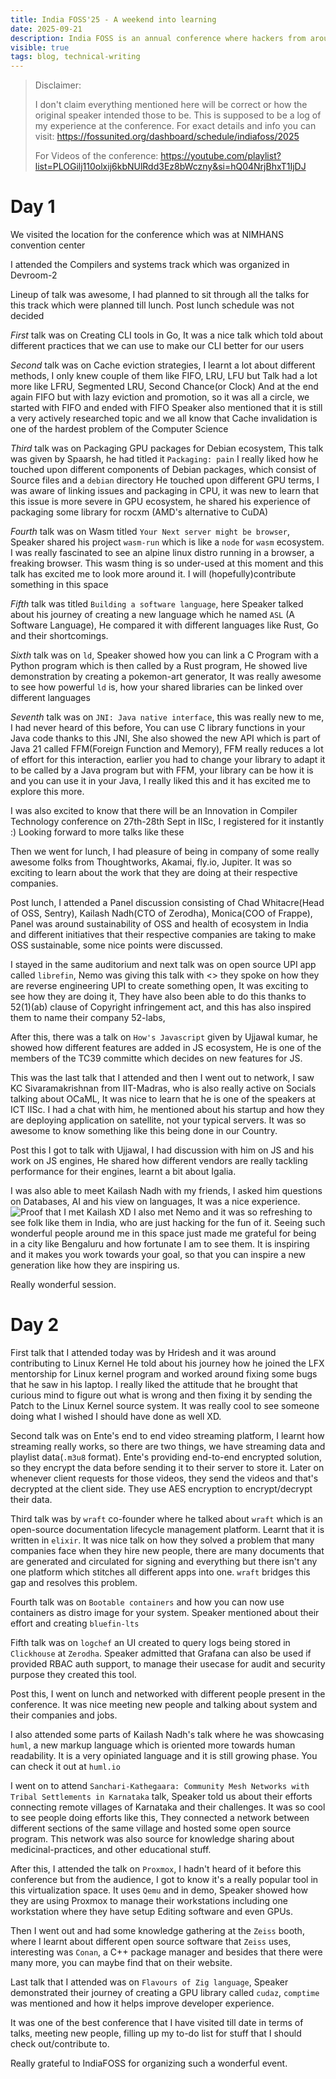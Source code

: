```yaml
---
title: India FOSS'25 - A weekend into learning
date: 2025-09-21
description: India FOSS is an annual conference where hackers from around India come and share their learnings 
visible: true
tags: blog, technical-writing
---
```




> Disclaimer:
>
>I don't claim everything mentioned here will be correct or how the original speaker intended those to be.
>This is supposed to be a log of my experience at
>the conference. For exact details and info you can visit: https://fossunited.org/dashboard/schedule/indiafoss/2025
>
>For Videos of the conference: https://youtube.com/playlist?list=PLOGilj110olxij6kbNUlRdd3Ez8bWczny&si=hQ04NrjBhxT1IjDJ


# Day 1

We visited the location for the conference which was at NIMHANS convention center

I attended the Compilers and systems track which was organized in Devroom-2 

Lineup of talk was awesome, I had planned to sit through all the talks for this track which were planned till lunch. Post lunch
schedule was not decided

*First* talk was on Creating CLI tools in Go, It was a nice talk which told about different practices that we can use to make our
CLI better for our users

*Second* talk was on Cache eviction strategies, I learnt a lot about different methods, I only knew couple of them like FIFO, LRU, LFU
but Talk had a lot more like LFRU, Segmented LRU, Second Chance(or Clock) 
And at the end again FIFO but with lazy eviction and promotion, so it was all a circle, we started with FIFO and ended with FIFO
Speaker also mentioned that it is still a very actively researched topic and we all know that Cache invalidation is one of the 
hardest problem of the Computer Science

*Third* talk was on Packaging GPU packages for Debian ecosystem, This talk was given by Spaarsh, he had titled it `Packaging: pain` 
I really liked how he touched upon different components of Debian packages, which consist of Source files and a `debian` directory
He touched upon different GPU terms, I was aware of linking issues and packaging in CPU, it was new to learn that this issue is more
severe in GPU ecosystem, he shared his experience of packaging some library for rocxm (AMD's alternative to CuDA)

*Fourth* talk was on Wasm titled `Your Next server might be browser`, Speaker shared his project `wasm-run` which is like a `node` for
`wasm` ecosystem. I was really fascinated to see an alpine linux distro running in a browser, a freaking browser. This wasm thing is 
so under-used at this moment and this talk has excited me to look more around it. I will (hopefully)contribute something in this space

*Fifth* talk was titled `Building a software language`, here Speaker talked about his journey of creating a new language
which he named `ASL` (A Software Language), He compared it with different languages like Rust, Go
and their shortcomings.

*Sixth* talk was on `ld`, Speaker showed how you can link a C Program with a Python program which is then called by a Rust program,
He showed live demonstration by creating a pokemon-art generator, It was really awesome to see how powerful `ld` is, how your shared
libraries can be linked over different languages


*Seventh* talk was on `JNI: Java native interface`, this was really new to me, I had never heard of this before, You can use C library functions in your Java code thanks to this JNI, She also showed the new API which is part of Java 21 called FFM(Foreign Function and Memory), FFM really reduces a lot of effort for this interaction, earlier you had to change your library to adapt it to be called by a 
Java program but with FFM, your library can be how it is and you can use it in your Java, I really liked this and it has excited me to
explore this more.

I was also excited to know that there will be an Innovation in Compiler Technology conference on 27th-28th Sept in IISc, I registered for it instantly :) 
Looking forward to more talks like these

Then we went for lunch, I had pleasure of being in company of some really awesome folks from Thoughtworks, Akamai, fly.io, Jupiter. It was so exciting to learn about the work that they are doing at their respective companies. 

Post lunch, I attended a Panel discussion consisting of Chad Whitacre(Head of OSS, Sentry), Kailash Nadh(CTO of Zerodha), Monica(COO of Frappe), Panel was around sustainability of OSS and health of ecosystem in India and different initiatives that their respective
companies are taking to make OSS sustainable, some nice points were discussed.

I stayed in the same auditorium and next talk was on open source UPI app called `librefin`, Nemo was giving this talk with <> 
they spoke on how they are reverse engineering UPI to create something open, It was exciting to see how they are doing it,
They have also been able to do this thanks to 52(1)(ab) clause of Copyright infringement act, and this has also inspired them to
name their company 52-labs, 

After this, there was a talk on `How's Javascript` given by Ujjawal kumar, he showed how different features are added in JS ecosystem, 
He is one of the members of the TC39 committe which decides on new features for JS. 

This was the last talk that I attended and then I went out to network, I saw KC Sivaramakrishnan from IIT-Madras, who is also really active on Socials talking about OCaML, It was nice to learn that he is one of the speakers at ICT IISc. I had a chat with him, he 
mentioned about his startup and how they are deploying application on satellite, not your typical servers. It was so awesome to know
something like this being done in our Country.

Post this I got to talk with Ujjawal, I had discussion with him on JS and his work on JS engines, He shared how different vendors are really tackling performance for their engines, learnt a bit about Igalia.

I was also able to meet Kailash Nadh with my friends, I asked him questions on Databases, AI and his view on languages, It was a nice experience.
![Proof that I met Kailash XD](https://res.cloudinary.com/ddq6sqvno/image/upload/v1758770193/WhatsApp_Image_2025-09-21_at_20.00.16_ygosx5.jpg)
I also met Nemo and it was so refreshing to see folk like them in India, who are just hacking for the fun of it.
Seeing such wonderful people around me in this space just made me grateful for being in a city like Bengaluru and how fortunate I am to see them. It is inspiring and it makes you work towards your goal, so that you can inspire a new generation like how they are inspiring us.

Really wonderful session.

# Day 2

First talk that I attended today was by Hridesh and it was around contributing to Linux Kernel
He told about his journey how he joined the LFX mentorship for Linux kernel program and worked
around fixing some bugs that he saw in his laptop. I really liked the attitude that he brought
that curious mind to figure out what is wrong and then fixing it by sending the Patch to the Linux
Kernel source system. It was really cool to see someone doing what I wished I should have done as well XD. 

Second talk was on Ente's end to end video streaming platform, I learnt how streaming really works, so
there are two things, we have streaming data and playlist data(`.m3u8` format). Ente's providing end-to-end encrypted solution, so they encrypt the data before sending it to their server to store it.
Later on whenever client requests for those videos, they send the videos and that's decrypted at the
client side. They use AES encryption to encrypt/decrypt their data. 

Third talk was by `wraft` co-founder where he talked about `wraft` which is an open-source documentation
lifecycle management platform. Learnt that it is written in `elixir`. It was nice talk on how they
solved a problem that many companies face when they hire new people, there are many documents that
are generated and circulated for signing and everything but there isn't any one platform which stitches all different apps into one. `wraft` bridges this gap and resolves this problem.

Fourth talk was on `Bootable containers` and how you can now use containers as distro image for your system. Speaker mentioned about their effort and creating `bluefin-lts`

Fifth talk was on `logchef` an UI created to query logs being stored in `Clickhouse` at `Zerodha`. 
Speaker admitted that Grafana can also be used if provided RBAC auth support, to manage their usecase
for audit and security purpose they created this tool.

Post this, I went on lunch and networked with different people present in the conference. It was nice
meeting new people and talking about system and their companies and jobs.

I also attended some parts of Kailash Nadh's talk where he was showcasing `huml`, a new markup language which is oriented more towards human readability. It is a very opiniated language and it is 
still growing phase. You can check it out at `huml.io`

I went on to attend `Sanchari-Kathegaara: Community Mesh Networks with Tribal Settlements in Karnataka` talk, Speaker told us about their efforts connecting remote villages of Karnataka and their
challenges. It was so cool to see people doing efforts like this, They connected a network between different sections of the same village and hosted some open source program. This network was also source
for knowledge sharing about medicinal-practices, and other educational stuff. 

After this, I attended the talk on `Proxmox`, I hadn't heard of it before this conference but from the
audience, I got to know it's a really popular tool in this virtualization space. It uses `Qemu` and in demo,
Speaker showed how they are using Proxmox to manage their workstations including one workstation where they have setup Editing software and even GPUs.

Then I went out and had some knowledge gathering at the `Zeiss` booth, where I learnt about different
open source software that `Zeiss` uses, interesting was `Conan`, a C++ package manager and besides that
there were many more, you can maybe find that on their website.

Last talk that I attended was on `Flavours of Zig language`, Speaker demonstrated their journey of creating
a GPU library called `cudaz`, `comptime` was mentioned and how it helps improve developer experience.


It was one of the best conference that I have visited till date in terms of talks, meeting new people,
filling up my to-do list for stuff that I should check out/contribute to.

Really grateful to IndiaFOSS for organizing such a wonderful event. 

